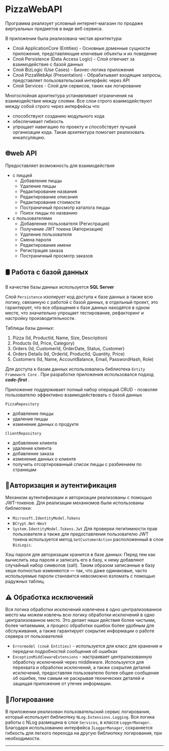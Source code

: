 # PizzaWebAPI
Программа реализует условный интернет-магазин по продаже виртуальных предметов в виде веб сервиса.

В приложении была реализована чистая архитектура:
* Слой ApplicationCore (Entities) - Основные доменные сущности приложения, представляющие ключевые объекты и их поведение
* Слой Persistence (Data Access Logic) - Слой отвечает за взаимодействие с базой данных
* Слой BizLogic (Use Cases) - Бизнес-логика приложения
* Слой PizzaWebApi (Presentation) -  Обрабатывает входящие запросы, представляет пользовательский интерфейс через API 
* Слой Services - Слой для сервисов, таких как логирование

Многослойная архитектура устанавливает ограничения на взаимодействие между слоями. 
Все слои строго взаимодействуют между собой строго через интерфейсы что
* способствуют созданию модульного кода
* обеспечивает гибкость
* упрощает навигацию по проекту и способствует лучшей организации кода.
Такая архитектура помогает реализовать инкапсуляцию.

## 🌐web API

Предоставляет возможность для взаимодействия 
* с пиццей
  * Добавление пиццы
  * Удаление пиццы
  * Редактирование названия
  * Редактирование описания
  * Редактирование стоимости
  * Постраничный просмотр каталога пиццы
  * Поиск пиццы по названию
* с пользователями
  * Добавление пользователя (Регистрация)
  * Получение JWT токена (Авторизация)
  * Удаление пользователя 
  * Смена пароля 
  * Редактирование имени 
  * Регистрация заказа
  * Постраничный просмотр заказов 

## 🛢️ Работа с базой данных

В качестве базы данных используется **SQL Server**

Слой `Persistence` изолирует код доступа к базе данных а также всю логику, связанную с работой с базой данных, в отдельный проект, это гарантирует, что все обращения к базе данных находятся в одном месте, что значительно упрощает тестирование, рефакторинг и настройку производительности. 

Таблицы базы данных:
1. Pizza (Id, ProductId, Name, Size, Description)
2. Products (Id, Price, Category)
3. Orders (Id, CustomerId, OrderDate, Status, Customer)
4. Orders Details (Id, OrderId, ProductId, Quantity, Price) 
5. Customers (Id, Name, AccountBalance, Email, PasswordHash, Role)

Для доступа к базам данных использовалась библиотека `Entity Framework Core` . При разработке приложения использовался подход ***code-first*** . 

Приложение поддерживает полный набор операций CRUD - позволяя пользователю эффективно взаимодействовать с базой данных

`PizzaRepository`
* добавление пиццы
* удаление пиццы 
* изменение данных о продукте

`ClientRepository`
* добавление клиента
* удаление клиента
* добавление заказа
* изменение данных о клиенте
* получить отсортированный список пиццы с разбиением по страницам
## 🔐Авторизация и аутентификация 

Механизм аутентификации и авторизации реализованы с помощью JWT-токенов.
Для реализации механизмов были использованы библиотеки:
* `Microsoft.IdentityModel.Tokens`
* `BCrypt.Net-Next`
* `System.IdentityModel.Tokens.Jwt`
Для проверки легитимности прав пользователя а также для предоставления пользователю JWT токена используется метод `GetCustomerAction` расположенный в слое `BizLogic`. 

Хэш пароля для авторизации хранится в базе данных:
Перед тем как вычислить хеш пароля и записать его в базу, к нему добавляют  случайный набор символов (salt). Таким образом записанные в базу хеши полностью изменяются — так, что даже одинаковые, часто используемые пароли становится невозможно взломать с помощью радужных таблиц.
## ⚠️ Обработка исключений

Вся логика обработки исключений извлечена в одно централизованное место
мы можем извлечь всю логику обработки исключений в одно централизованное место. Это делает наши действия более чистыми, более читаемыми, а процесс обработки ошибок более удобным для обслуживания, а также гарантирует сокрытие информации о работе сервера от пользователей

* `Errormodel (слой Entities)` - используется для класс для хранения и передачи подробностей сообщения об ошибках
* `ExceptionMiddlewareExtensions` - настраивает централизованную обработку исключений через middleware. Используется для перехвата и обработки исключений, а также сокрытия деталей исключений, предоставляя пользователю более общее сообщение об ошибке, тем самым не раскрывая технических деталей и защищая приложение от утечек информации.
## 📝Логирование 

В приложении реализован  пользовательский сервис логирования, который использует библиотеку `NLog.Extensions.Logging`. Вся логика работы с NLog размещена в слое `Services`, в классе `LoggerManager`. 
Благодаря использованию интерфейса `ILoggerManager`, сохраняется гибкость для легкого перехода на другую библиотеку логирования, при необходимости.


--------------
